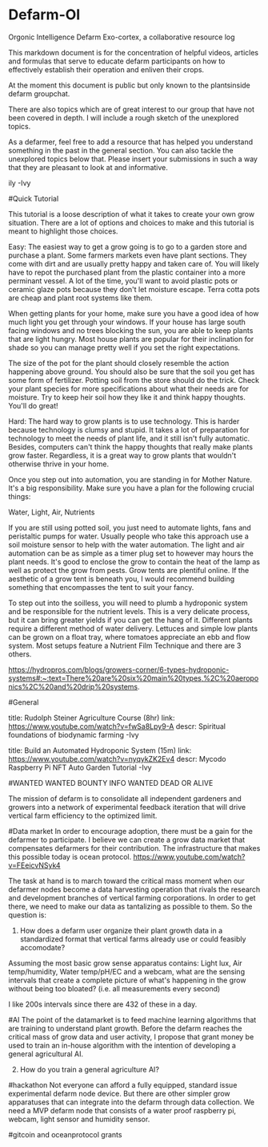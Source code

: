 # Defarm-OI
Orgonic Intelligence Defarm Exo-cortex, a collaborative resource log

This markdown document is for the concentration of helpful videos, articles and formulas that serve to educate defarm participants on how to effectively establish their operation and enliven their crops.

At the moment this document is public but only known to the plantsinside defarm groupchat.

There are also topics which are of great interest to our group that have not been covered in depth. I will include a rough sketch of the unexplored topics.

As a defarmer, feel free to add a resource that has helped you understand something in the past in the general section. You can also tackle the unexplored topics below that. Please insert your submissions in such a way that they are pleasant to look at and informative.

ily -Ivy

#Quick Tutorial

This tutorial is a loose description of what it takes to create your own grow situation. There are a lot of options and choices to make and this tutorial is meant to highlight those choices.

Easy:
The easiest way to get a grow going is to go to a garden store and purchase a plant. Some farmers markets even have plant sections. They come with dirt and are usually pretty happy and taken care of. You will likely have to repot the purchased plant from the plastic container into a more perminant vessel. A lot of the time, you'll want to avoid plastic pots or ceramic glaze pots because they don't let moisture escape. Terra cotta pots are cheap and plant root systems like them.

When getting plants for your home, make sure you have a good idea of how much light you get through your windows. If your house has large south facing windows and no trees blocking the sun, you are able to keep plants that are light hungry. Most house plants are popular for their inclination for shade so you can manage pretty well if you set the right expectations. 

The size of the pot for the plant should closely resemble the action happening above ground. You should also be sure that the soil you get has some form of fertilizer. Potting soil from the store should do the trick. Check your plant species for more specifications about what their needs are for moisture. Try to keep heir soil how they like it and think happy thoughts. You'll do great!

Hard:
The hard way to grow plants is to use technology. This is harder because technology is clumsy and stupid. It takes a lot of preparation for technology to meet the needs of plant life, and it still isn't fully automatic. Besides, computers can't think the happy thoughts that really make plants grow faster. Regardless, it is a great way to grow plants that wouldn't otherwise thrive in your home.

Once you step out into automation, you are standing in for Mother Nature. It's a big responsibility. Make sure you have a plan for the following crucial things:

Water, Light, Air, Nutrients

If you are still using potted soil, you just need to automate lights, fans and peristaltic pumps for water. Usually people who take this approach use a soil moisture sensor to help with the water automation. The light and air automation can be as simple as a timer plug set to however may hours the plant needs. It's good to enclose the grow to contain the heat of the lamp as well as protect the grow from pests. Grow tents are plentiful online. If the aesthetic of a grow tent is beneath you, I would recommend building something that encompasses the tent to suit your fancy.

To step out into the soilless, you will need to plumb a hydroponic system and be responsible for the nutrient levels. This is a very delicate process, but it can bring greater yields if you can get the hang of it. Different plants require a different method of water delivery. Lettuces and simple low plants can be grown on a float tray, where tomatoes appreciate an ebb and flow system. Most setups feature a Nutrient Film Technique and there are 3 others.

https://hydropros.com/blogs/growers-corner/6-types-hydroponic-systems#:~:text=There%20are%20six%20main%20types,%2C%20aeroponics%2C%20and%20drip%20systems.



#General

title: Rudolph Steiner Agriculture Course (8hr)
link: https://www.youtube.com/watch?v=fwSa8Lpy9-A
descr: Spiritual foundations of biodynamic farming
-Ivy

title: Build an Automated Hydroponic System (15m)
link: https://www.youtube.com/watch?v=nyqykZK2Ev4
descr: Mycodo Raspberry Pi NFT Auto Garden Tutorial
-Ivy

#WANTED WANTED BOUNTY INFO WANTED DEAD OR ALIVE

The mission of defarm is to consolidate all independent gardeners and growers into a network of experimental feedback iteration that will drive vertical farm efficiency to the optimized limit.

#Data market
In order to encourage adoption, there must be a gain for the defarmer to participate. I believe we can create a grow data market that compensates defarmers for their contribution. The infrastructure that makes this possible today is ocean protocol.
https://www.youtube.com/watch?v=FEeicvNSyk4

The task at hand is to march toward the critical mass moment when our defarmer nodes become a data harvesting operation that rivals the research and development branches of vertical farming corporations. In order to get there, we need to make our data as tantalizing as possible to them. So the question is:

1. How does a defarm user organize their plant growth data in a standardized format that vertical farms already use or could feasibly accomodate?

Assuming the most basic grow sense apparatus contains: Light lux, Air temp/humidity, Water temp/pH/EC and a webcam, what are the sensing intervals that create a complete picture of what's happening in the grow without being too bloated? (i.e. all measurements every second)

I like 200s intervals since there are 432 of these in a day.

#AI
The point of the datamarket is to feed machine learning algorithms that are training to understand plant growth. Before the defarm reaches the critical mass of grow data and user activity, I propose that grant money be used to train an in-house algorithm with the intention of developing a general agricultural AI.

2. How do you train a general agriculture AI?

#hackathon
Not everyone can afford a fully equipped, standard issue experimental defarm node device. But there are other simpler grow apparatuses that can integrate into the defarm through data collection. We need a MVP defarm node that consists of a water proof raspberry pi, webcam, light sensor and humidity sensor.

#gitcoin and oceanprotocol grants
